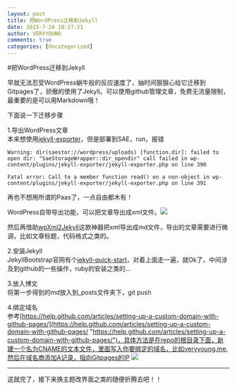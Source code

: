 ```yaml
---
layout: post
title: 把WordPress迁移到Jekyll
date: 2015-7-24 10:27:21
author: VERYYOUNG
comments: true
categories: [Uncategorized]
---
```

#把WordPress迁移到Jekyll

早就无法忍受WordPress蜗牛般的反应速度了，抽时间狠狠心给它迁移到Gitpages了，骄傲的使用了Jekyll。可以使用github管理文章，免费无流量限制，最重要的是可以用Markdown哦！

下面说一下迁移步骤


1.导出WordPress文章</br>
本来想使用[jekyll-exporter](https://wordpress.org/plugins/jekyll-exporter/ "jekyll-exporter")，但是部署到SAE，run，报错

	Warning: dir(saestor://wordpress/uploads) [function.dir]: failed to open dir: "SaeStorageWrapper::dir_opendir" call failed in wp-content/plugins/jekyll-exporter/jekyll-exporter.php on line 390

	Fatal error: Call to a member function read() on a non-object in wp-content/plugins/jekyll-exporter/jekyll-exporter.php on line 391

再也不想用所谓的Paas了，一点自由都木有！

WordPress自带导出功能，可以把文章导出成xml文件。![](http://ww4.sinaimg.cn/large/9732f922jw1eudn1xqz9ej20xw0l244k.jpg)

然后再借助[wpXml2Jekyll](https://github.com/theaob/wpXml2Jekyll "wpXml2Jekyll")这款神器把xml导出成md文件，导出的文章需要进行微调，比如文章标题，代码格式之类的。


2.安装Jekyll<br>
JekyllBootstrap官网有个[jekyll-quick-start](http://jekyllbootstrap.com/usage/jekyll-quick-start.html "jekyll-quick-start")，对着上面走一遍，就Ok了，中间涉及到github的一些操作，ruby的安装之类的...


3.放入博文<br>
将第一步得到的md放入到_posts文件夹下，git push


4.绑定域名<br>
参考[https://help.github.com/articles/setting-up-a-custom-domain-with-github-pages/](https://help.github.com/articles/setting-up-a-custom-domain-with-github-pages/ "https://help.github.com/articles/setting-up-a-custom-domain-with-github-pages/")，具体方法是在repo的根目录下面，新建一个名为CNAME的文本文件，里面写入你要绑定的域名，比如veryyoung.me,然后在域名商添加A记录，指向Gitpages的IP
![](http://ww2.sinaimg.cn/large/9732f922jw1eudng7rcm8j20mp0ajdhx.jpg)

---
这就完了，接下来换主题改界面之类的随便折腾去吧！！


